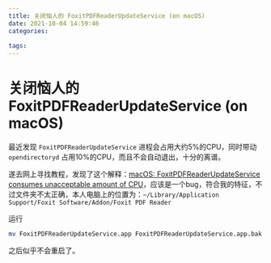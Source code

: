 ```yaml
---
title: 关闭恼人的 FoxitPDFReaderUpdateService (on macOS)
date: 2021-10-04 14:59:46
categories:
  
tags:
---
```


# 关闭恼人的 FoxitPDFReaderUpdateService (on macOS)



最近发现 `FoxitPDFReaderUpdateService` 进程会占用大约5%的CPU，同时带动 `opendirectoryd` 占用10%的CPU，而且不会自动退出，十分的离谱。

遂去网上寻找教程，发现了这个解释：[macOS: FoxitPDFReaderUpdateService consumes unacceptable amount of CPU](https://forums.foxitsoftware.com/forum/portable-document-format-pdf-tools/foxit-phantompdf/182946-macos-foxitpdfreaderupdateservice-consumes-unacceptable-amount-of-cpu)，应该是一个bug，符合我的特征，不过文件夹不太正确，本人电脑上的位置为：`~/Library/Application Support/Foxit Software/Addon/Foxit PDF Reader`

运行 


```bash
mv FoxitPDFReaderUpdateService.app FoxitPDFReaderUpdateService.app.bak
```

 之后似乎不会重启了。